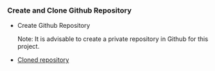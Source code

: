 ### Create and Clone Github Repository

- Create Github Repository

  Note: It is advisable to create a private repository in Github for this project.

- [Cloned repository](https://github.com/rumeysakdogan/vprofileproject-all.git)

